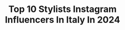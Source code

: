 ---
title: Top 10 Stylists Instagram Influencers In Italy In 2024
description: >-
  Find top stylists Instagram influencers in Italy in 2024. Most popular hashtags: #summer #foodbloggeritaliani #foodphotography.
platform: Instagram
hits: 360
text_top: Analyze the top-rated Instagram influencers on inBeat.
text_bottom: Our platform has 360 Instagram influencers like this in Italy for you to contact.
profiles:
  - username: "bradgoreski"
    fullname: >-
      Brad Goreski
    bio: >-
      Celeb Stylist & Judge on Canada’s Drag Race Dog Lover ❤️ Adopt Don’t Shop 🐶 Endorsements-BradGoreskiBrandTeam@caa.com Styling - Amy at the Wall Group
    location: "Italy"
    followers: 830588
    engagement: 439
    commentsToLikes: 0.020622
    id: ck0u67ypa168z0i19evy6gyqx
    verified: true
    hashtags: "#rhoslc, #mykonos, #rhobh, #adoptdontshop"
  - username: "charlotteandchocolate"
    fullname: >-
      CARLOTTA ZADRA ∣ Food Photos & Video
    bio: >-
      Content creator • Fotografa & Videomaker• Food stylist PORTFOLIO & RICETTE 👇👇👇
    location: "Italy"
    followers: 4941
    engagement: 483
    commentsToLikes: 0.217876
    id: ckaork68lnlnv0i78pu1z1guj
    verified: false
    hashtags: "#foodphotographyandstyling, #moodygrams, #foodartproject, #chasingbeauty"
  - username: "alessandrobenvenuti"
    fullname: >-
      Alessandro Benvenuti
    bio: >-
      stylist and content creator digital and social @gqitalia model @morfosi_milano
    location: "Italy"
    followers: 17234
    engagement: 313
    commentsToLikes: 0.020513
    id: ck138lmgugtzi0i19x68ej7cu
    verified: false
    hashtags: "#fredperryshirt, #m3600, #todsxmonclerpalmangels, #twintipped"
  - username: "shionat"
    fullname: >-
      Shiona Turini
    bio: >-
      Stylist, Costume Designer + Consultant; Island hopper. Looks good on a boat || contact@shionaturini.com Agent: WME
    location: "Italy"
    followers: 429448
    engagement: 312
    commentsToLikes: 0.020539
    id: ck0twhbajfdog0i194ais5po5
    verified: true
    hashtags: "#ad, #rwt, #amazonluxurystores, #renaissanceworldtour"
  - username: "flosca____________"
    fullname: >-
      Florencia Scarafia
    bio: >-
      Disoñadora de modas content creator • stylist • modelo 1/2 @efe_friksandflawers Ita📍Arg. Per. Ven.
    location: "Italy"
    followers: 24929
    engagement: 1532
    commentsToLikes: 0.019856
    id: ck5cix9jatk590i11l5qbgmpw
    verified: false
    hashtags: "#migrar, #staytuned"
  - username: "marialudovicacampana"
    fullname: >-
      Maria Ludovica Campana
    bio: >-
      Fashion Stylist from Istituto Marangoni Founder & Designer @amoure_swimwear marialudovicacampana@yahoo.com
    location: "Italy"
    followers: 44448
    engagement: 286
    commentsToLikes: 0.074094
    id: ckaotob5cwre70i78i0ljm4je
    verified: false
    hashtags: "#sardegna, #monacogp, #lamborghiniroma, #lamborghinilounge"
  - username: "erikawfong"
    fullname: >-
      ERIKA FONG
    bio: >-
      Creative Director | Stylist @tsmgofashionrental Founder @dewystone
    location: "Italy"
    followers: 53386
    engagement: 213
    commentsToLikes: 0.028977
    id: ckap2w55u0krw0i78fdt1t7pv
    verified: false
    hashtags: "#stopaapihate, #asian, #asianamerican, #protectasianwomen"
  - username: "manossamartzis"
    fullname: >-
      Manos Samartzis
    bio: >-
      FASHION ART DIRECTOR AND STYLIST @nakedbutsafemag . CREATIVE AGENCY @manosspace AND FOR YOUR RELAX TIME @8arbousiers
    location: "Italy"
    followers: 115598
    engagement: 205
    commentsToLikes: 0.036777
    id: ck14lnqexvkxd0i1956o9jevi
    verified: false
    hashtags: "#shadow6000"
  - username: "vivianavolpicella"
    fullname: >-
      Viviana Volpicella
    bio: >-
      Pure Italian Stylist and Creative Fashion Advisor
    location: "Italy"
    followers: 150362
    engagement: 130
    commentsToLikes: 0.019577
    id: ck0tzdmtupy540i19j93cq5wl
    verified: true
    hashtags: "#vvpostit, #vvgonesurfing, #vivstyling, #lebambineindios"
  - username: "frollemente"
    fullname: >-
      Lucia Iannone
    bio: >-
      @claudiufrasiloaia Co-Owner of @frollemente_studio Photographer| Stylist | Video Maker | Content Creators
    location: "Italy"
    followers: 53812
    engagement: 118
    commentsToLikes: 0.124831
    id: ck55oolec8sfh0i115xhas74e
    verified: false
    hashtags: "#ricettadelgiorno, #foodbloggeritaliani, #foodstyling, #onthetable"
---
